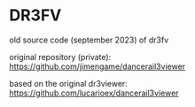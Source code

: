 # DR3FV

old source code (september 2023) of dr3fv

original repository (private):
https://github.com/jimengame/dancerail3viewer

based on the original dr3viewer:
https://github.com/lucarioex/dancerail3viewer
